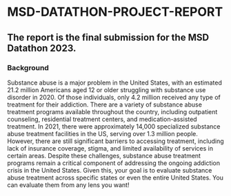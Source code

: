 # MSD-DATATHON-PROJECT-REPORT

## The report is the final submission for the MSD Datathon 2023.

### Background
Substance abuse is a major problem in the United States, with an estimated 21.2 million
Americans aged 12 or older struggling with substance use disorder in 2020. Of those individuals,
only 4.2 million received any type of treatment for their addiction. There are a variety of
substance abuse treatment programs available throughout the country, including outpatient
counseling, residential treatment centers, and medication-assisted treatment. In 2021, there were
approximately 14,000 specialized substance abuse treatment facilities in the US, serving over 1.3
million people. However, there are still significant barriers to accessing treatment, including lack
of insurance coverage, stigma, and limited availability of services in certain areas. Despite these
challenges, substance abuse treatment programs remain a critical component of addressing the
ongoing addiction crisis in the United States.
Given this, your goal is to evaluate substance abuse treatment across specific states or even the
entire United States. You can evaluate them from any lens you want!
